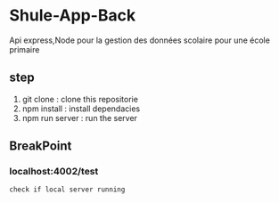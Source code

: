 # Shule-App-Back

Api express,Node pour la gestion des données scolaire pour une école primaire

## step

1. git clone       : clone this repositorie
2. npm install     : install dependacies
3. npm run server  : run the server

## BreakPoint
### localhost:4002/test 
    check if local server running
